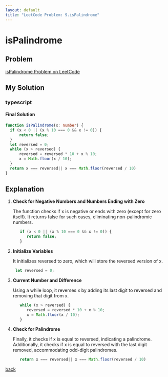```yaml
---
layout: default
title: "LeetCode Problem: 9.isPalindrome"
---
```


# isPalindrome

## Problem
[isPalindrome Problem on LeetCode](https://leetcode.com/problems/palindrome-number/description/)

## My Solution
### typescript

#### Final Solution
```typescript
function isPalindrome(x: number) {
  if (x < 0 || (x % 10 === 0 && x != 0)) {
      return false;
  }
  let reversed = 0;
  while (x > reversed) {
      reversed = reversed * 10 + x % 10;
      x = Math.floor(x / 10);
  }
  return x === reversed|| x === Math.floor(reversed / 10)
}
```

## Explanation
1. **Check for Negative Numbers and Numbers Ending with Zero**

   The function checks if x is negative or ends with zero (except for zero itself). It returns false for such cases, eliminating non-palindromic numbers.
   ```typescript
      if (x < 0 || (x % 10 === 0 && x != 0)) {
         return false;
      }
   ```
2. **Initialize Variables**

   It initializes reversed to zero, which will store the reversed version of x.
   ```typescript
    let reversed = 0;
   ```

3. **Current Number and Difference**

   Using a while loop, it reverses x by adding its last digit to reversed and removing that digit from x.
   ```typescript
      while (x > reversed) {
         reversed = reversed * 10 + x % 10;
         x = Math.floor(x / 10);
      }
   ```
4. **Check for Palindrome**

   Finally, it checks if x is equal to reversed, indicating a palindrome. Additionally, it checks if x is equal to reversed with the last digit removed, accommodating odd-digit palindromes.
   ```typescript
      return x === reversed|| x === Math.floor(reversed / 10)
   ```

[back](/)



